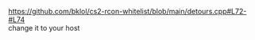https://github.com/bklol/cs2-rcon-whitelist/blob/main/detours.cpp#L72-#L74  
change it to your host
